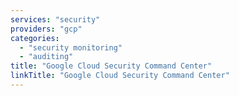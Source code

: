 ```yaml
---
services: "security"
providers: "gcp"
categories:
  - "security monitoring"
  - "auditing"
title: "Google Cloud Security Command Center"
linkTitle: "Google Cloud Security Command Center"
---
```

